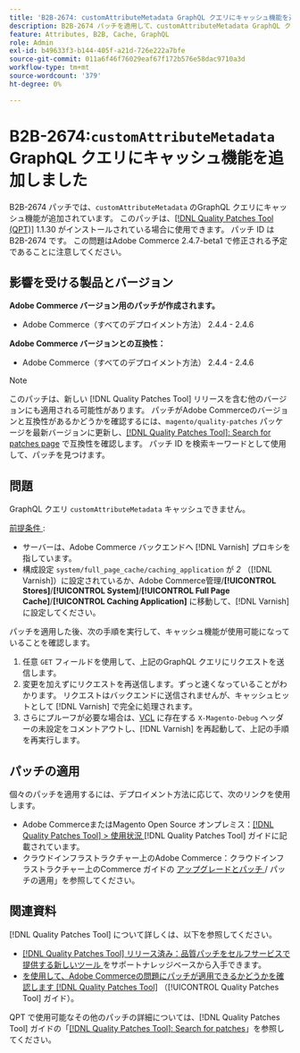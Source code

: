 ```yaml
---
title: 'B2B-2674: customAttributeMetadata GraphQL クエリにキャッシュ機能を追加します'
description: B2B-2674 パッチを適用して、customAttributeMetadata GraphQL クエリにキャッシュ機能を追加します。
feature: Attributes, B2B, Cache, GraphQL
role: Admin
exl-id: b49633f3-b144-405f-a21d-726e222a7bfe
source-git-commit: 011a6f46f76029eaf67f172b576e58dac9710a3d
workflow-type: tm+mt
source-wordcount: '379'
ht-degree: 0%

---
```


# B2B-2674:`customAttributeMetadata` GraphQL クエリにキャッシュ機能を追加しました

B2B-2674 パッチでは、`customAttributeMetadata` のGraphQL クエリにキャッシュ機能が追加されています。 このパッチは、[[!DNL Quality Patches Tool (QPT)]](https://experienceleague.adobe.com/en/docs/commerce-operations/tools/quality-patches-tool/quality-patches-tool-to-self-serve-quality-patches) 1.1.30 がインストールされている場合に使用できます。 パッチ ID は B2B-2674 です。 この問題はAdobe Commerce 2.4.7-beta1 で修正される予定であることに注意してください。

## 影響を受ける製品とバージョン

**Adobe Commerce バージョン用のパッチが作成されます。**

* Adobe Commerce（すべてのデプロイメント方法） 2.4.4 - 2.4.6

**Adobe Commerce バージョンとの互換性：**

* Adobe Commerce（すべてのデプロイメント方法） 2.4.4 - 2.4.6

>[!NOTE]
>
>このパッチは、新しい [!DNL Quality Patches Tool] リリースを含む他のバージョンにも適用される可能性があります。 パッチがAdobe Commerceのバージョンと互換性があるかどうかを確認するには、`magento/quality-patches` パッケージを最新バージョンに更新し、[[!DNL Quality Patches Tool]: Search for patches page](https://experienceleague.adobe.com/tools/commerce-quality-patches/index.html) で互換性を確認します。 パッチ ID を検索キーワードとして使用して、パッチを見つけます。

## 問題

GraphQL クエリ `customAttributeMetadata` キャッシュできません。

<u> 前提条件 </u>:

* サーバーは、Adobe Commerce バックエンドへ [!DNL Varnish] プロキシを指しています。
* 構成設定 `system/full_page_cache/caching_application` が *2* （[!DNL Varnish]）に設定されているか、Adobe Commerce管理/**[!UICONTROL Stores]**/**[!UICONTROL System]**/**[!UICONTROL Full Page Cache]**/**[!UICONTROL Caching Application]** に移動して、[!DNL Varnish] に設定してください。

パッチを適用した後、次の手順を実行して、キャッシュ機能が使用可能になっていることを確認します。

1. 任意 `GET` フィールドを使用して、上記のGraphQL クエリにリクエストを送信します。
1. 変更を加えずにリクエストを再送信します。ずっと速くなっていることがわかります。 リクエストはバックエンドに送信されませんが、キャッシュヒットとして [!DNL Varnish] で完全に処理されます。
1. さらにプルーフが必要な場合は、[VCL](https://github.com/magento/magento2/blob/2.4-develop/app/code/Magento/PageCache/etc/varnish6.vcl#L239) に存在する `X-Magento-Debug` ヘッダーの未設定をコメントアウトし、[!DNL Varnish] を再起動して、上記の手順を再実行します。

## パッチの適用

個々のパッチを適用するには、デプロイメント方法に応じて、次のリンクを使用します。

* Adobe CommerceまたはMagento Open Source オンプレミス：[[!DNL Quality Patches Tool] > 使用状況 ](/help/tools/quality-patches-tool/usage.md) [!DNL Quality Patches Tool] ガイドに記載されています。
* クラウドインフラストラクチャー上のAdobe Commerce：クラウドインフラストラクチャー上のCommerce ガイドの [ アップグレードとパッチ ](https://experienceleague.adobe.com/docs/commerce-cloud-service/user-guide/develop/upgrade/apply-patches.html)/ パッチの適用」を参照してください。

## 関連資料

[!DNL Quality Patches Tool] について詳しくは、以下を参照してください。

* [[!DNL Quality Patches Tool]  リリース済み：品質パッチをセルフサービスで提供する新しいツール ](https://experienceleague.adobe.com/en/docs/commerce-operations/tools/quality-patches-tool/quality-patches-tool-to-self-serve-quality-patches) をサポートナレッジベースから入手できます。
* [ を使用して、Adobe Commerceの問題にパッチが適用できるかどうかを確認します  [!DNL Quality Patches Tool]](/help/tools/quality-patches-tool/patches-available-in-qpt/check-patch-for-magento-issue-with-magento-quality-patches.md) （[!UICONTROL Quality Patches Tool] ガイド）。


QPT で使用可能なその他のパッチの詳細については、[!DNL Quality Patches Tool] ガイドの「[[!DNL Quality Patches Tool]: Search for patches](https://experienceleague.adobe.com/tools/commerce-quality-patches/index.html)」を参照してください。
